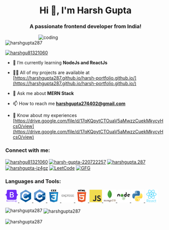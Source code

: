 <h1 align="center">Hi 👋, I'm Harsh Gupta</h1>
<h3 align="center">A passionate frontend developer from India!</h3>
<img align="right" alt="coding" width="400" src="https://t3.ftcdn.net/jpg/06/01/17/18/360_F_601171862_l7yZ0wujj8o2SowiKTUsfLEEx8KunYNd.jpg">
<p align="left"> <img src="https://komarev.com/ghpvc/?username=harshgupta287&label=Profile%20views&color=0e75b6&style=flat" alt="harshgupta287" /> </p>

<p align="left"> <a href="https://twitter.com/harshgu81321060" target="blank"><img src="https://img.shields.io/twitter/follow/harshgu81321060?logo=twitter&style=for-the-badge" alt="harshgu81321060" /></a> </p>


- 🌱 I’m currently learning **NodeJs and ReactJs**

- 👨‍💻 All of my projects are available at [https://harshgupta287.github.io/harsh-portfolio.github.io/](https://harshgupta287.github.io/harsh-portfolio.github.io/)

- 💬 Ask me about **MERN Stack**

- 📫 How to reach me **harshgupta274402@gmail.com**

- 📄 Know about my experiences [https://drive.google.com/file/d/17qKQpytCTOuaV5aMwzzCuekMkycyHcsO/view](https://drive.google.com/file/d/17qKQpytCTOuaV5aMwzzCuekMkycyHcsO/view)

<h3 align="left">Connect with me:</h3>
<p align="left">
<a href="https://twitter.com/harshgu81321060" target="blank"><img align="center" src="https://raw.githubusercontent.com/rahuldkjain/github-profile-readme-generator/master/src/images/icons/Social/twitter.svg" alt="harshgu81321060" height="30" width="40" /></a>
<a href="https://linkedin.com/in/harsh-gupta-220722257" target="blank"><img align="center" src="https://raw.githubusercontent.com/rahuldkjain/github-profile-readme-generator/master/src/images/icons/Social/linked-in-alt.svg" alt="harsh-gupta-220722257" height="30" width="40" /></a>
<a href="https://instagram.com/harshgupta.287" target="blank"><img align="center" src="https://raw.githubusercontent.com/rahuldkjain/github-profile-readme-generator/master/src/images/icons/Social/instagram.svg" alt="harshgupta.287" height="30" width="40" /></a>
<a href="https://www.youtube.com/c/harshgupta-jz4gz" target="blank"><img align="center" src="https://raw.githubusercontent.com/rahuldkjain/github-profile-readme-generator/master/src/images/icons/Social/youtube.svg" alt="harshgupta-jz4gz" height="30" width="40" /></a>
<a href="https://leetcode.com/your-leetcode-username" target="blank"><img align="center" src="https://upload.wikimedia.org/wikipedia/commons/1/19/LeetCode_logo_black.png" alt="LeetCode" height="30" width="40" /></a>
<a href="https://auth.geeksforgeeks.org/user/your-gfg-username" target="blank"><img align="center" src="https://upload.wikimedia.org/wikipedia/commons/4/43/GeeksforGeeks.svg" alt="GFG" height="30" width="40" /></a>
</p>



<h3 align="left">Languages and Tools:</h3>
<p align="left"> <a href="https://getbootstrap.com" target="_blank" rel="noreferrer"> <img src="https://raw.githubusercontent.com/devicons/devicon/master/icons/bootstrap/bootstrap-plain-wordmark.svg" alt="bootstrap" width="40" height="40"/> </a> <a href="https://www.cprogramming.com/" target="_blank" rel="noreferrer"> <img src="https://raw.githubusercontent.com/devicons/devicon/master/icons/c/c-original.svg" alt="c" width="40" height="40"/> </a> <a href="https://www.w3schools.com/cpp/" target="_blank" rel="noreferrer"> <img src="https://raw.githubusercontent.com/devicons/devicon/master/icons/cplusplus/cplusplus-original.svg" alt="cplusplus" width="40" height="40"/> </a> <a href="https://www.w3schools.com/css/" target="_blank" rel="noreferrer"> <img src="https://raw.githubusercontent.com/devicons/devicon/master/icons/css3/css3-original-wordmark.svg" alt="css3" width="40" height="40"/> </a> <a href="https://expressjs.com" target="_blank" rel="noreferrer"> <img src="https://raw.githubusercontent.com/devicons/devicon/master/icons/express/express-original-wordmark.svg" alt="express" width="40" height="40"/> </a> <a href="https://www.w3.org/html/" target="_blank" rel="noreferrer"> <img src="https://raw.githubusercontent.com/devicons/devicon/master/icons/html5/html5-original-wordmark.svg" alt="html5" width="40" height="40"/> </a> <a href="https://developer.mozilla.org/en-US/docs/Web/JavaScript" target="_blank" rel="noreferrer"> <img src="https://raw.githubusercontent.com/devicons/devicon/master/icons/javascript/javascript-original.svg" alt="javascript" width="40" height="40"/> </a> <a href="https://www.mongodb.com/" target="_blank" rel="noreferrer"> <img src="https://raw.githubusercontent.com/devicons/devicon/master/icons/mongodb/mongodb-original-wordmark.svg" alt="mongodb" width="40" height="40"/> </a> <a href="https://nodejs.org" target="_blank" rel="noreferrer"> <img src="https://raw.githubusercontent.com/devicons/devicon/master/icons/nodejs/nodejs-original-wordmark.svg" alt="nodejs" width="40" height="40"/> </a> <a href="https://www.python.org" target="_blank" rel="noreferrer"> <img src="https://raw.githubusercontent.com/devicons/devicon/master/icons/python/python-original.svg" alt="python" width="40" height="40"/> </a> <a href="https://reactjs.org/" target="_blank" rel="noreferrer"> <img src="https://raw.githubusercontent.com/devicons/devicon/master/icons/react/react-original-wordmark.svg" alt="react" width="40" height="40"/> </a> </p>

<p><img align="left" src="https://github-readme-stats.vercel.app/api/top-langs?username=harshgupta287&show_icons=true&locale=en&layout=compact" alt="harshgupta287" /></p>

<p>&nbsp;<img align="center" src="https://github-readme-stats.vercel.app/api?username=harshgupta287&show_icons=true&locale=en" alt="harshgupta287" /></p>

<p><img align="center" src="https://github-readme-streak-stats.herokuapp.com/?user=harshgupta287&" alt="harshgupta287" /></p>

